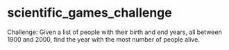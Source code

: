 # scientific_games_challenge

Challenge: Given a list of people with their birth and end years, all between 1900 and 2000, find the year with the most number of people alive.